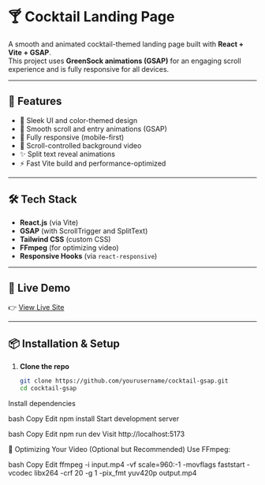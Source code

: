 # 🍸 Cocktail Landing Page

A smooth and animated cocktail-themed landing page built with **React + Vite + GSAP**.  
This project uses **GreenSock animations (GSAP)** for an engaging scroll experience and is fully responsive for all devices.

---

## 🚀 Features

- 🎨 Sleek UI and color-themed design
- 💫 Smooth scroll and entry animations (GSAP)
- 📱 Fully responsive (mobile-first)
- 🎥 Scroll-controlled background video
- ✨ Split text reveal animations
- ⚡️ Fast Vite build and performance-optimized

---

## 🛠️ Tech Stack

- **React.js** (via Vite)
- **GSAP** (with ScrollTrigger and SplitText)
- **Tailwind CSS** (custom CSS)
- **FFmpeg** (for optimizing video)
- **Responsive Hooks** (via `react-responsive`)

---

## 📸 Live Demo

👉 [View Live Site](https://mixologybyz.vercel.app/)

---

## 📦 Installation & Setup

1. **Clone the repo**
   ```bash
   git clone https://github.com/yourusername/cocktail-gsap.git
   cd cocktail-gsap
Install dependencies

bash
Copy
Edit
npm install
Start development server

bash
Copy
Edit
npm run dev
Visit http://localhost:5173

🎥 Optimizing Your Video (Optional but Recommended)
Use FFmpeg:

bash
Copy
Edit
ffmpeg -i input.mp4 -vf scale=960:-1 -movflags faststart -vcodec libx264 -crf 20 -g 1 -pix_fmt yuv420p output.mp4
